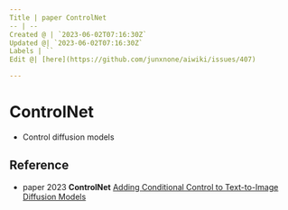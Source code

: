 ```yaml
---
Title | paper ControlNet
-- | --
Created @ | `2023-06-02T07:16:30Z`
Updated @| `2023-06-02T07:16:30Z`
Labels | ``
Edit @| [here](https://github.com/junxnone/aiwiki/issues/407)

---
```

# ControlNet

- Control diffusion models

## Reference
- paper 2023 **ControlNet** [Adding Conditional Control to Text-to-Image Diffusion Models](https://arxiv.org/abs/2302.05543)
